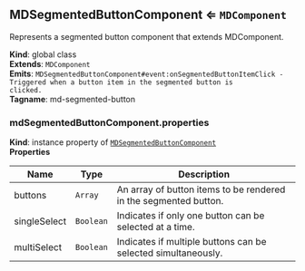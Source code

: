 <a name="MDSegmentedButtonComponent"></a>

## MDSegmentedButtonComponent ⇐ <code>MDComponent</code>
Represents a segmented button component that extends MDComponent.

**Kind**: global class  
**Extends**: <code>MDComponent</code>  
**Emits**: <code>MDSegmentedButtonComponent#event:onSegmentedButtonItemClick - Triggered when a button item in the segmented button is clicked.</code>  
**Tagname**: md-segmented-button  
<a name="MDSegmentedButtonComponent+properties"></a>

### mdSegmentedButtonComponent.properties
**Kind**: instance property of [<code>MDSegmentedButtonComponent</code>](#MDSegmentedButtonComponent)  
**Properties**

| Name | Type | Description |
| --- | --- | --- |
| buttons | <code>Array</code> | An array of button items to be rendered in the segmented button. |
| singleSelect | <code>Boolean</code> | Indicates if only one button can be selected at a time. |
| multiSelect | <code>Boolean</code> | Indicates if multiple buttons can be selected simultaneously. |

